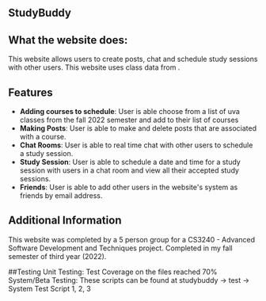 ## StudyBuddy

## What the website does:
This website allows users to create posts, chat and schedule study sessions with other 
users. This website uses class data from .

## Features
- **Adding courses to schedule**: User is able choose from a list of uva classes from the fall 2022
semester and add to their list of courses
- **Making Posts**: User is able to make and delete posts that are associated with a course.
- **Chat Rooms**: User is able to real time chat with other users to schedule a study session.
- **Study Session**: User is able to schedule a date and time for a study session with users in
a chat room and view all their accepted study sessions.
- **Friends**: User is able to add other users in the website's system as friends by email address.

## Additional Information
This website was completed by a 5 person group for a CS3240 - Advanced Software Development and 
Techniques project. Completed in my fall semester of third year (2022). 

##Testing
Unit Testing: Test Coverage on the files reached 70%
System/Beta Testing: These scripts can be found at studybuddy -> test -> System Test Script 1, 2, 3
